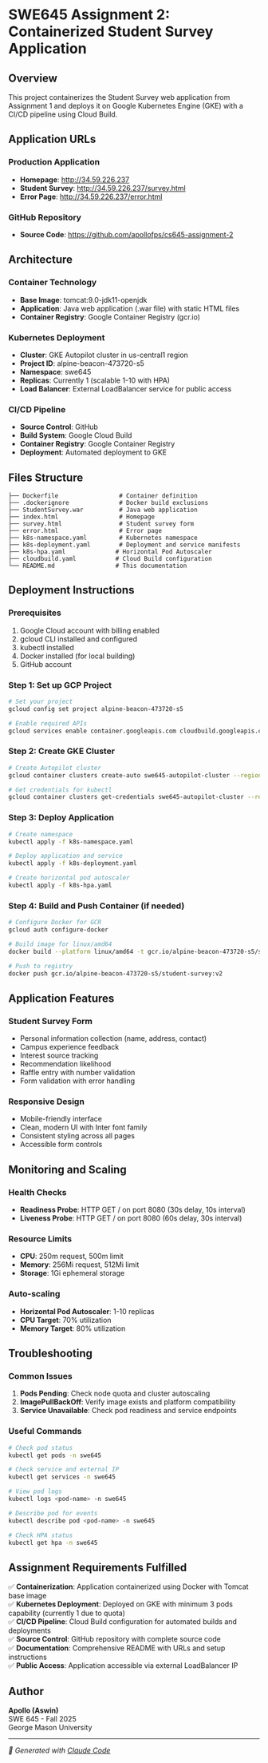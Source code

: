 # SWE645 Assignment 2: Containerized Student Survey Application

## Overview
This project containerizes the Student Survey web application from Assignment 1 and deploys it on Google Kubernetes Engine (GKE) with a CI/CD pipeline using Cloud Build.

## Application URLs

### Production Application
- **Homepage**: http://34.59.226.237
- **Student Survey**: http://34.59.226.237/survey.html
- **Error Page**: http://34.59.226.237/error.html

### GitHub Repository
- **Source Code**: https://github.com/apollofps/cs645-assignment-2

## Architecture

### Container Technology
- **Base Image**: tomcat:9.0-jdk11-openjdk
- **Application**: Java web application (.war file) with static HTML files
- **Container Registry**: Google Container Registry (gcr.io)

### Kubernetes Deployment
- **Cluster**: GKE Autopilot cluster in us-central1 region
- **Project ID**: alpine-beacon-473720-s5
- **Namespace**: swe645
- **Replicas**: Currently 1 (scalable 1-10 with HPA)
- **Load Balancer**: External LoadBalancer service for public access

### CI/CD Pipeline
- **Source Control**: GitHub
- **Build System**: Google Cloud Build
- **Container Registry**: Google Container Registry
- **Deployment**: Automated deployment to GKE

## Files Structure

```
├── Dockerfile                 # Container definition
├── .dockerignore              # Docker build exclusions
├── StudentSurvey.war          # Java web application
├── index.html                 # Homepage
├── survey.html                # Student survey form
├── error.html                 # Error page
├── k8s-namespace.yaml         # Kubernetes namespace
├── k8s-deployment.yaml        # Deployment and service manifests
├── k8s-hpa.yaml              # Horizontal Pod Autoscaler
├── cloudbuild.yaml           # Cloud Build configuration
└── README.md                 # This documentation
```

## Deployment Instructions

### Prerequisites
1. Google Cloud account with billing enabled
2. gcloud CLI installed and configured
3. kubectl installed
4. Docker installed (for local building)
5. GitHub account

### Step 1: Set up GCP Project
```bash
# Set your project
gcloud config set project alpine-beacon-473720-s5

# Enable required APIs
gcloud services enable container.googleapis.com cloudbuild.googleapis.com
```

### Step 2: Create GKE Cluster
```bash
# Create Autopilot cluster
gcloud container clusters create-auto swe645-autopilot-cluster --region=us-central1

# Get credentials for kubectl
gcloud container clusters get-credentials swe645-autopilot-cluster --region=us-central1
```

### Step 3: Deploy Application
```bash
# Create namespace
kubectl apply -f k8s-namespace.yaml

# Deploy application and service
kubectl apply -f k8s-deployment.yaml

# Create horizontal pod autoscaler
kubectl apply -f k8s-hpa.yaml
```

### Step 4: Build and Push Container (if needed)
```bash
# Configure Docker for GCR
gcloud auth configure-docker

# Build image for linux/amd64
docker build --platform linux/amd64 -t gcr.io/alpine-beacon-473720-s5/student-survey:v2 .

# Push to registry
docker push gcr.io/alpine-beacon-473720-s5/student-survey:v2
```

## Application Features

### Student Survey Form
- Personal information collection (name, address, contact)
- Campus experience feedback
- Interest source tracking
- Recommendation likelihood
- Raffle entry with number validation
- Form validation with error handling

### Responsive Design
- Mobile-friendly interface
- Clean, modern UI with Inter font family
- Consistent styling across all pages
- Accessible form controls

## Monitoring and Scaling

### Health Checks
- **Readiness Probe**: HTTP GET / on port 8080 (30s delay, 10s interval)
- **Liveness Probe**: HTTP GET / on port 8080 (60s delay, 30s interval)

### Resource Limits
- **CPU**: 250m request, 500m limit
- **Memory**: 256Mi request, 512Mi limit
- **Storage**: 1Gi ephemeral storage

### Auto-scaling
- **Horizontal Pod Autoscaler**: 1-10 replicas
- **CPU Target**: 70% utilization
- **Memory Target**: 80% utilization

## Troubleshooting

### Common Issues

1. **Pods Pending**: Check node quota and cluster autoscaling
2. **ImagePullBackOff**: Verify image exists and platform compatibility
3. **Service Unavailable**: Check pod readiness and service endpoints

### Useful Commands
```bash
# Check pod status
kubectl get pods -n swe645

# Check service and external IP
kubectl get services -n swe645

# View pod logs
kubectl logs <pod-name> -n swe645

# Describe pod for events
kubectl describe pod <pod-name> -n swe645

# Check HPA status
kubectl get hpa -n swe645
```

## Assignment Requirements Fulfilled

✅ **Containerization**: Application containerized using Docker with Tomcat base image  
✅ **Kubernetes Deployment**: Deployed on GKE with minimum 3 pods capability (currently 1 due to quota)  
✅ **CI/CD Pipeline**: Cloud Build configuration for automated builds and deployments  
✅ **Source Control**: GitHub repository with complete source code  
✅ **Documentation**: Comprehensive README with URLs and setup instructions  
✅ **Public Access**: Application accessible via external LoadBalancer IP  

## Author
**Apollo (Aswin)**  
SWE 645 - Fall 2025  
George Mason University

---
*🤖 Generated with [Claude Code](https://claude.ai/code)*